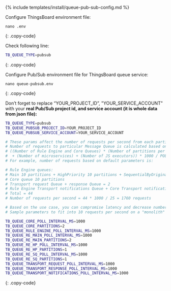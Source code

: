 {% include templates/install/queue-pub-sub-config.md %}

Configure ThingsBoard environment file:

```text
nano .env
```
{: .copy-code}

Check following line:

```bash
TB_QUEUE_TYPE=pubsub
```
{: .copy-code}

Configure Pub/Sub environment file for ThingsBoard queue service:

```text
nano queue-pubsub.env
```
{: .copy-code}

Don’t forget to replace “YOUR_PROJECT_ID”, "YOUR_SERVICE_ACCOUNT" with your **real Pub/Sub project id, and service account (it is whole data from json file):**

```bash
TB_QUEUE_TYPE=pubsub
TB_QUEUE_PUBSUB_PROJECT_ID=YOUR_PROJECT_ID
TB_QUEUE_PUBSUB_SERVICE_ACCOUNT=YOUR_SERVICE_ACCOUNT

# These params affect the number of requests per second from each partitions per each queue.
# Number of requests to particular Message Queue is calculated based on the formula:
# ((Number of Rule Engine and Core Queues) * (Number of partitions per Queue) + (Number of transport queues)
#  + (Number of microservices) + (Number of JS executors)) * 1000 / POLL_INTERVAL_MS
# For example, number of requests based on default parameters is:

# Rule Engine queues:
# Main 10 partitions + HighPriority 10 partitions + SequentialByOriginator 10 partitions = 30
# Core queue 10 partitions
# Transport request Queue + response Queue = 2
# Rule Engine Transport notifications Queue + Core Transport notifications Queue = 2
# Total = 44
# Number of requests per second = 44 * 1000 / 25 = 1760 requests

# Based on the use case, you can compromise latency and decrease number of partitions/requests to the queue, if the message load is low.
# Sample parameters to fit into 10 requests per second on a "monolith" deployment: 

TB_QUEUE_CORE_POLL_INTERVAL_MS=1000
TB_QUEUE_CORE_PARTITIONS=2
TB_QUEUE_RULE_ENGINE_POLL_INTERVAL_MS=1000
TB_QUEUE_RE_MAIN_POLL_INTERVAL_MS=1000
TB_QUEUE_RE_MAIN_PARTITIONS=2
TB_QUEUE_RE_HP_POLL_INTERVAL_MS=1000
TB_QUEUE_RE_HP_PARTITIONS=1
TB_QUEUE_RE_SQ_POLL_INTERVAL_MS=1000
TB_QUEUE_RE_SQ_PARTITIONS=1
TB_QUEUE_TRANSPORT_REQUEST_POLL_INTERVAL_MS=1000
TB_QUEUE_TRANSPORT_RESPONSE_POLL_INTERVAL_MS=1000
TB_QUEUE_TRANSPORT_NOTIFICATIONS_POLL_INTERVAL_MS=1000
```
{: .copy-code}
